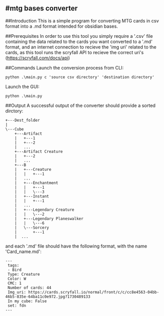 #mtg bases converter
------------------------------------------------------------
##Introduction
This is a simple program for converting MTG cards in csv format into a .md format
intended for obsidian bases.

##Prerequisites
In order to use this tool you simply require a '.csv' file containing the data related to the cards you want converted to a '.md' format,
and an internet connection to recieve the 'img uri' related to the cards, as this tool runs the scryfall API to recieve the correct uri's (https://scryfall.com/docs/api)

##Commands
Launch the conversion process from CLI:
```
python .\main.py c 'source csv directory' 'destination directory'
```
Launch the GUI:
```
python .\main.py 
```

##Output
A successful output of the converter should provide a sorted dirctory: 
```
+---Dest_folder
|   
\---Cube
    +---Artifact
    |   +---1
    |   +---2
    |   ...
    +---Artifact Creature
    |   +---2
    |   ...
    +---B
    |   +---Creature
    |   |   +---1
    |   ...
    |   +---Enchantment
    |   |   +---1
    |   |   \---3
    |   +---Instant
    |   |   +---1
    |   ...
    |   +---Legendary Creature
    |   |   \---2
    |   +---Legendary Planeswalker
    |   |   \---6
    |   \---Sorcery
    |       +---1
    |  ...
```
and each '.md' file should have the following format, with the name 'Card_name.md':
```
---
 tags: 
 - Bird
 Type: Creature
 Color: W
 CMC: 1
 Number of cards: 44
 Img_uri: https://cards.scryfall.io/normal/front/c/c/cc8e4563-04bb-46b5-835e-64ba11c0e972.jpg?1730489133
 In my cube: False
 set: fdn
---
```
